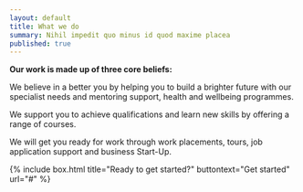 ```yaml
---
layout: default
title: What we do
summary: Nihil impedit quo minus id quod maxime placea
published: true
---
```


__Our work is made up of three core beliefs:__

We believe in a better you by helping you to build a brighter future with our specialist needs and mentoring support, health and wellbeing programmes. 

We support you to achieve qualifications and learn new skills by offering a range of courses.

We will get you ready for work through work placements, tours, job application support and business Start-Up.

{% include box.html title="Ready to get started?" buttontext="Get started" url="#" %}
